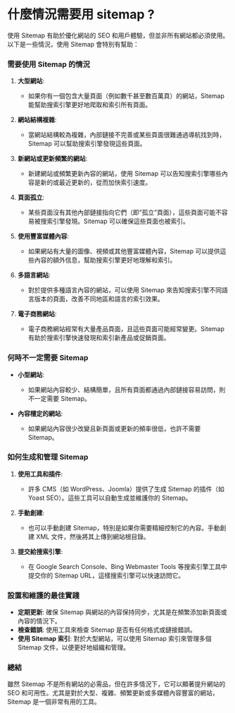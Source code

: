 # 什麼情況需要用 sitemap ?

使用 Sitemap 有助於優化網站的 SEO 和用戶體驗，但並非所有網站都必須使用。以下是一些情況，使用 Sitemap 會特別有幫助：

### 需要使用 Sitemap 的情況

1. **大型網站**:

   - 如果你有一個包含大量頁面（例如數千甚至數百萬頁）的網站，Sitemap 能幫助搜索引擎更好地爬取和索引所有頁面。
2. **網站結構複雜**:

   - 當網站結構較為複雜，內部鏈接不完善或某些頁面很難通過導航找到時，Sitemap 可以幫助搜索引擎發現這些頁面。
3. **新網站或更新頻繁的網站**:

   - 新建網站或頻繁更新內容的網站，使用 Sitemap 可以告知搜索引擎哪些內容是新的或最近更新的，從而加快索引速度。
4. **頁面孤立**:

   - 某些頁面沒有其他內部鏈接指向它們（即“孤立”頁面），這些頁面可能不容易被搜索引擎發現。Sitemap 可以確保這些頁面也被索引。
5. **使用豐富媒體內容**:

   - 如果網站有大量的圖像、視頻或其他豐富媒體內容，Sitemap 可以提供這些內容的額外信息，幫助搜索引擎更好地理解和索引。
6. **多語言網站**:

   - 對於提供多種語言內容的網站，可以使用 Sitemap 來告知搜索引擎不同語言版本的頁面，改善不同地區和語言的索引效果。
7. **電子商務網站**:

   - 電子商務網站經常有大量產品頁面，且這些頁面可能經常變更。Sitemap 有助於搜索引擎快速發現和索引新產品或促銷頁面。

### 何時不一定需要 Sitemap

- **小型網站**:

  - 如果網站內容較少、結構簡單，且所有頁面都通過內部鏈接容易訪問，則不一定需要 Sitemap。
- **內容穩定的網站**:

  - 如果網站內容很少改變且新頁面或更新的頻率很低，也許不需要 Sitemap。

### 如何生成和管理 Sitemap

1. **使用工具和插件**:

   - 許多 CMS（如 WordPress、Joomla）提供了生成 Sitemap 的插件（如 Yoast SEO）。這些工具可以自動生成並維護你的 Sitemap。
2. **手動創建**:

   - 也可以手動創建 Sitemap，特別是如果你需要精細控制它的內容。手動創建 XML 文件，然後將其上傳到網站根目錄。
3. **提交給搜索引擎**:

   - 在 Google Search Console、Bing Webmaster Tools 等搜索引擎工具中提交你的 Sitemap URL，這樣搜索引擎可以快速訪問它。

### 設置和維護的最佳實踐

- **定期更新**: 確保 Sitemap 與網站的內容保持同步，尤其是在頻繁添加新頁面或內容的情況下。
- **檢查錯誤**: 使用工具來檢查 Sitemap 是否有任何格式或鏈接錯誤。
- **使用 Sitemap 索引**: 對於大型網站，可以使用 Sitemap 索引來管理多個 Sitemap 文件，以便更好地組織和管理。

### 總結

雖然 Sitemap 不是所有網站的必需品，但在許多情況下，它可以顯著提升網站的 SEO 和可用性。尤其是對於大型、複雜、頻繁更新或多媒體內容豐富的網站，Sitemap 是一個非常有用的工具。
